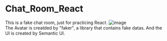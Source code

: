 # Chat_Room_React
This is a fake chat room, just for practicing React. 
![image](https://user-images.githubusercontent.com/32544961/131760671-627835be-6cb4-440f-9889-b29330d16502.png)
<br>
The Avatar is creatded by "faker", a library that contains fake datas. And the UI is created by Semantic UI.

